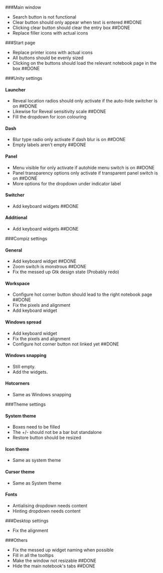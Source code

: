 ###Main window
- Search button is not functional
- Clear button should only appear when text is entered ##DONE
- Clicking clear button should clear the entry box ##DONE
- Replace filler icons with actual icons

###Start page
- Replace printer icons with actual icons
- All buttons should be evenly sized
- Clicking on the buttons should load the relevant notebook page in the box ##DONE

###Unity settings
#### Launcher
 - Reveal location radios should only activate if the auto-hide switcher is on ##DONE
 - Likewise for Reveal sensitivity scale ##DONE
 - Fill the dropdown for icon colouring 

#### Dash
 - Blur type radio only activate if dash blur is on ##DONE
 - Empty labels aren't empty ##DONE
 
#### Panel
 - Menu visible for only activate if autohide menu switch is on ##DONE
 - Panel transparency options only activate if transparent panel switch is on ##DONE
 - More options for the dropdown under indicator label
 
#### Switcher
 - Add keyboard widgets ##DONE

#### Additional
 - Add keyboard widgets ##DONE

###Compiz settings
#### General
- Add keyboard widget ##DONE
- Zoom switch is monstrous ##DONE
- Fix the messed up Gtk design state (Probably redo)

#### Workspace
- Configure hot corner button should lead to the right notebook page ##DONE
- Fix the pixels and alignment
- Add keyboard widget

#### Windows spread
- Add keyboard widget
- Fix the pixels and alignment
- Configure hot corner button not linked yet ##DONE

#### Windows snapping
- Still empty.
- Add the widgets.

#### Hotcorners
- Same as Windows snapping

###Theme settings
#### System theme
- Boxes need to be filled
- The +/- should not be a bar but standalone
- Restore button should be resized

#### Icon theme
- Same as system theme

#### Cursor theme
- Same as System theme

#### Fonts
- Antialising dropdown needs content
- Hinting dropdown needs content
 
###Desktop settings
- Fix the alignment

###Others
- Fix the messed up widget naming when possible
- Fill in all the tooltips
- Make the window not resizable ##DONE
- Hide the main notebook's tabs ##DONE

